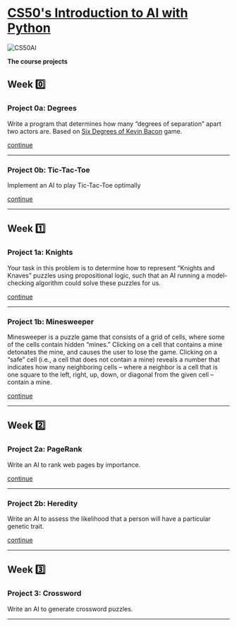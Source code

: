 # [CS50's Introduction to AI with Python](https://cs50.harvard.edu/ai/)

![CS50AI](https://bit.ly/3aF2soW)

**The course projects**

## Week :zero:

### Project 0a: Degrees

Write a program that determines how many “degrees of separation” apart two actors are.  Based on [Six Degrees of Kevin Bacon](https://en.wikipedia.org/wiki/Six_Degrees_of_Kevin_Bacon) game.

[continue](https://github.com/akovalyo/CS50AI/tree/master/week00/degrees)

***

### Project 0b: Tic-Tac-Toe

Implement an AI to play Tic-Tac-Toe optimally

[continue](https://github.com/akovalyo/CS50AI/tree/master/week00/tictactoe)

***

## Week :one:

### Project 1a: Knights

Your task in this problem is to determine how to represent  “Knights and Knaves” puzzles using propositional logic, such that an AI running a model-checking algorithm could solve these puzzles for us.

[continue](https://github.com/akovalyo/CS50AI/tree/master/week01/knights)

***

### Project 1b: Minesweeper

Minesweeper is a puzzle game that consists of a grid of cells, where some of the cells contain hidden “mines.” Clicking on a cell that contains a mine detonates the mine, and causes the user to lose the game. Clicking on a “safe” cell (i.e., a cell that does not contain a mine) reveals a number that indicates how many neighboring cells – where a neighbor is a cell that is one square to the left, right, up, down, or diagonal from the given cell – contain a mine.

[continue](https://github.com/akovalyo/CS50AI/tree/master/week01/minesweeper)

***

## Week :two:

### Project 2a: PageRank

Write an AI to rank web pages by importance.

[continue](https://github.com/akovalyo/CS50AI/tree/master/week02/pagerank)

***

### Project 2b: Heredity

Write an AI to assess the likelihood that a person will have a particular genetic trait.

[continue](https://github.com/akovalyo/CS50AI/tree/master/week02/heredity)

***

## Week :three:

### Project 3: Crossword

Write an AI to generate crossword puzzles.

***